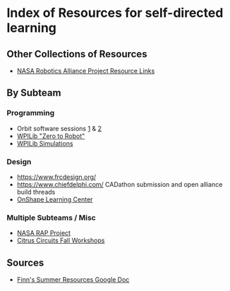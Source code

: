 # Index of Resources for self-directed learning

## Other Collections of Resources

- [NASA Robotics Alliance Project Resource Links](https://robotics.nasa.gov/software-engineer/resource-links/)

## By Subteam

### Programming

- Orbit software sessions [1](https://www.youtube.com/watch?v=vUtVXz7ebEE) & [2](https://www.youtube.com/watch?v=N6ogT5DjGOk)
- [WPILib "Zero to Robot"](https://docs.wpilib.org/en/stable/docs/zero-to-robot/introduction.html)
- [WPILib Simulations](https://docs.wpilib.org/en/stable/docs/software/wpilib-tools/robot-simulation/introduction.html)


### Design

- <https://www.frcdesign.org/>
- <https://www.chiefdelphi.com/> CADathon submission and open alliance build threads
- [OnShape Learning Center](https://learn.onshape.com/)


### Multiple Subteams / Misc

- [NASA RAP Project](https://robotics.nasa.gov/downloads/nasarap-rdc-v1.pdf)
- [Citrus Circuits Fall Workshops](https://www.youtube.com/watch?v=3ShM0scs2Qs&list=PL6j32uphg3L8UfsAFLrFT8rhbMrex9SLR)

## Sources

- [Finn's Summer Resources Google Doc](https://docs.google.com/document/d/1dmJtHqZuRxF4BxrNLrszATnH4pcK5N0nOOEYkUq9IJ0/edit?tab=t.0)

